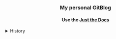 <div align="center">
<h3>My personal GitBlog</h3>
<h4>Use the <a href='https://just-the-docs.com/'>Just the Docs</a></h4>
</div>

<details>
  <summary>History</summary>
  <div align="left">
    <h4>2024-12-05</h4>
    <h5>- 한글검색기능 수정 / <a href ='https://devshjeon.github.io/12'>참고</a></h5>
    <h4>2024-12-06</h4>
    <h5>- 카테고리 분류 및 최적화 / <a href ='https://github.com/pozuhtuhv/pozuhtuhv.github.io/tree/main/docs'>참고</a></h5>
    <h4>2024-12-23</h4>
    <h5>- 사이트맵 세팅 / <a href ='https://github.com/pozuhtuhv/pozuhtuhv.github.io/blob/main/sitemap.xml'>참고</a></h5>
  </div>
</details>
